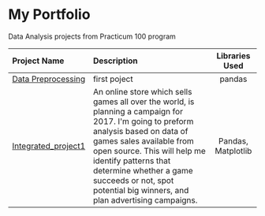 # My Portfolio
Data Analysis projects from Practicum 100 program

| Project Name                                                                                        | Description         | Libraries Used|
:-----------------------------------------------------------------------------------------------------|:--------------------|:--------------:|
| [Data Preprocessing](https://github.com/idangold1212/Portfolio/blob/main/Data%20Preprocessing.ipynb)| first poject        | pandas
| [Integrated_project1](https://github.com/idangold1212/Portfolio/blob/main/intergrated_project1.ipynb)                                                                                                  |An online store which sells games all over the world, is planning a campaign for 2017. I'm going to preform analysis based on data of games sales available from open source. This will help me identify patterns that determine whether a game succeeds or not, spot potential big winners, and plan advertising campaigns.| Pandas, Matplotlib
